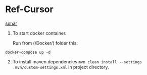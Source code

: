 # Ref-Cursor

[sonar](https://sonarcloud.io/project/overview?id=ref-cursor)

1. To start docker container.
 
   Run from (/Docker/) folder this:
```
docker-compose up -d
```

2. To install maven dependencies `mvn clean install --settings .mvn/custom-settings.xml` in project directory.
